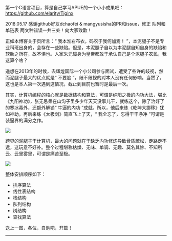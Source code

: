 第一个C语言项目，算是自己学习APUE的一个小小成果吧：https://github.com/elarity/Tiginx


2018.05.17 感谢github好友dchaofei & mangyusisha的PR和issue，修正 队列和单链表 两文种错误一共三处！向大家致歉！


正如本博客关于页所言：“ 我本淮右布衣，码农于我何加焉！ ”，本泥腿子不是专业科班出身的，会存在一些缺陷。但是，本泥腿子自以为本泥腿自知自身的缺陷和软肋之所在，故不惧也。人家朱元璋身为皇帝都敢于承认自己是个泥腿子农民，我这算个啥？

遥想在2013年的时候，去辉煌国际一个小公司参与面试，遭受了些许的歧视，然而泥腿子最大的优点就是“ 不要脸 ”，歧不歧视的对本人没有任何影响。当然了，这也是本人第一次遇到这情况，截止到目前也暂时是最后一次。

其实，计算机编程的核心就是数据结构和算法，可谓是纯阳之极的内功大法，堪比《九阳神功》，张无忌呆在山沟子里多少年天天没事儿干，就练这个，除了治好了的寒冰毒外，还额外解锁“ 牛逼的内功 ”成就。所以，他后来练《乾坤大挪移》犹如神助，再后来练《太极剑》简直飞上了天，“ 我全忘了，忘得干干净净 ”可谓是装逼界的满分之作。

![](http://static.ti-node.com/6401063672902320128)

跨界的泥腿子干计算机，最大的问题就在于缺乏内功修炼导致骨质疏松，走路走不远，这玩意不好补。整个过程堪称枯燥、无味、单调、无趣、莫名其妙、不知所云、云里雾里，可谓是痛苦至极。

![](http://static.ti-node.com/6401067578973749249)

整体安排顺序如下：

- 排序算法
- 线性表结构
- 栈结构
- 队列结构
- 树结构
- 查找算法

送上一图，各位，自勉吧，开篇！

----
